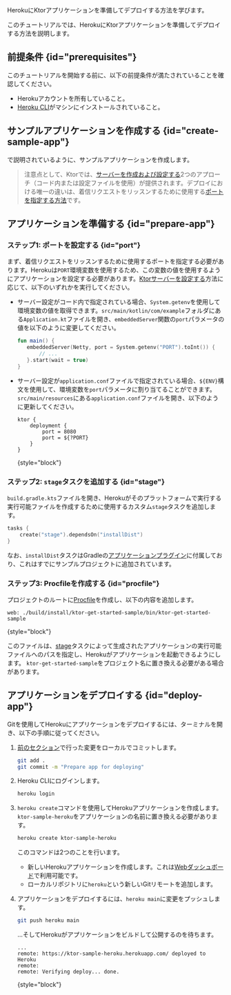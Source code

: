 [//]: # (title: Heroku)

<show-structure for="chapter" depth="2"/>

<link-summary>HerokuにKtorアプリケーションを準備してデプロイする方法を学びます。</link-summary>

このチュートリアルでは、HerokuにKtorアプリケーションを準備してデプロイする方法を説明します。

## 前提条件 {id="prerequisites"}
このチュートリアルを開始する前に、以下の前提条件が満たされていることを確認してください。
* Herokuアカウントを所有していること。
* [Heroku CLI](https://devcenter.heroku.com/articles/heroku-cli)がマシンにインストールされていること。

## サンプルアプリケーションを作成する {id="create-sample-app"}

[](server-create-a-new-project.topic)で説明されているように、サンプルアプリケーションを作成します。

> 注意点として、Ktorでは、[サーバーを作成および設定する](server-create-and-configure.topic)2つのアプローチ（コード内または設定ファイルを使用）が提供されます。デプロイにおける唯一の違いは、着信リクエストをリッスンするために使用する[ポートを指定する方法](#port)です。

## アプリケーションを準備する {id="prepare-app"}

### ステップ1: ポートを設定する {id="port"}

まず、着信リクエストをリッスンするために使用するポートを指定する必要があります。Herokuは`PORT`環境変数を使用するため、この変数の値を使用するようにアプリケーションを設定する必要があります。[Ktorサーバーを設定する](server-create-and-configure.topic)方法に応じて、以下のいずれかを実行してください。
* サーバー設定がコード内で指定されている場合、`System.getenv`を使用して環境変数の値を取得できます。`src/main/kotlin/com/example`フォルダにある`Application.kt`ファイルを開き、`embeddedServer`関数の`port`パラメータの値を以下のように変更してください。
   ```kotlin
   fun main() {
      embeddedServer(Netty, port = System.getenv("PORT").toInt()) {
          // ...
      }.start(wait = true)
   }
    ```

* サーバー設定が`application.conf`ファイルで指定されている場合、`${ENV}`構文を使用して、環境変数を`port`パラメータに割り当てることができます。`src/main/resources`にある`application.conf`ファイルを開き、以下のように更新してください。
   ```
   ktor {
       deployment {
           port = 8080
           port = ${?PORT}
       }
   }
   ```
   {style="block"}

### ステップ2: `stage`タスクを追加する {id="stage"}
`build.gradle.kts`ファイルを開き、Herokuがそのプラットフォームで実行する実行可能ファイルを作成するために使用するカスタム`stage`タスクを追加します。
```kotlin
tasks {
    create("stage").dependsOn("installDist")
}
``` 
なお、`installDist`タスクはGradleの[アプリケーションプラグイン](https://docs.gradle.org/current/userguide/application_plugin.html)に付属しており、これはすでにサンプルプロジェクトに追加されています。

### ステップ3: Procfileを作成する {id="procfile"}
プロジェクトのルートに[Procfile](https://devcenter.heroku.com/articles/procfile)を作成し、以下の内容を追加します。
```
web: ./build/install/ktor-get-started-sample/bin/ktor-get-started-sample
```
{style="block"}

このファイルは、[stage](#stage)タスクによって生成されたアプリケーションの実行可能ファイルへのパスを指定し、Herokuがアプリケーションを起動できるようにします。
`ktor-get-started-sample`をプロジェクト名に置き換える必要がある場合があります。

## アプリケーションをデプロイする {id="deploy-app"}

Gitを使用してHerokuにアプリケーションをデプロイするには、ターミナルを開き、以下の手順に従ってください。

1. [前のセクション](#prepare-app)で行った変更をローカルでコミットします。
   ```Bash
   git add .
   git commit -m "Prepare app for deploying"
   ```
2. Heroku CLIにログインします。
   ```Bash
   heroku login
   ```
3. `heroku create`コマンドを使用してHerokuアプリケーションを作成します。
   `ktor-sample-heroku`をアプリケーションの名前に置き換える必要があります。
   ```Bash
   heroku create ktor-sample-heroku
   ```
   このコマンドは2つのことを行います。
   * 新しいHerokuアプリケーションを作成します。これは[Webダッシュボード](https://dashboard.heroku.com/apps/)で利用可能です。
   * ローカルリポジトリに`heroku`という新しいGitリモートを追加します。

4. アプリケーションをデプロイするには、`heroku main`に変更をプッシュします。
   ```Bash
   git push heroku main
   ```
   ...そしてHerokuがアプリケーションをビルドして公開するのを待ちます。
   ```
   ...
   remote: https://ktor-sample-heroku.herokuapp.com/ deployed to Heroku
   remote:
   remote: Verifying deploy... done.
   ```
   {style="block"}